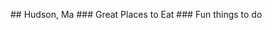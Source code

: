 # #   H u d s o n ,   M a  
  
 # # #   G r e a t   P l a c e s   t o   E a t  
  
 # # #   F u n   t h i n g s   t o   d o  
 